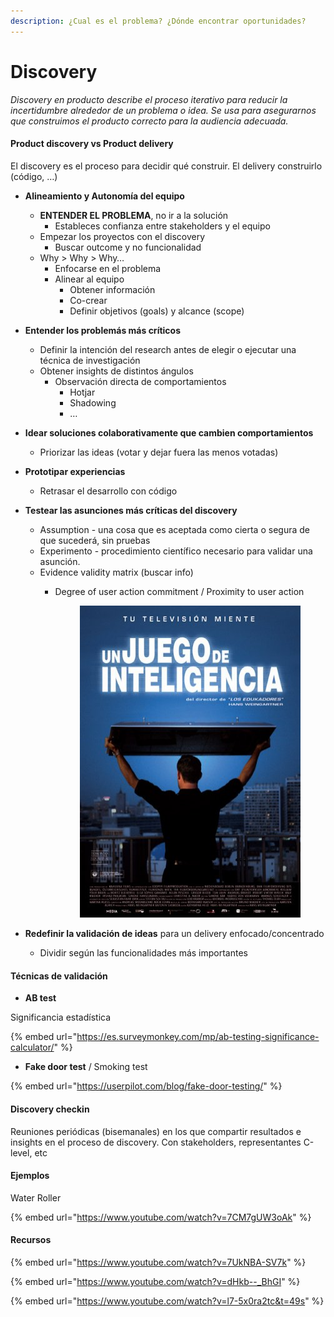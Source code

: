 ```yaml
---
description: ¿Cual es el problema? ¿Dónde encontrar oportunidades?
---
```


# Discovery

_Discovery en producto describe el proceso iterativo para reducir la incertidumbre alrededor de un problema o idea. Se usa para asegurarnos que construimos el producto correcto para la audiencia adecuada._

#### Product discovery vs Product delivery

El discovery es el proceso para decidir qué construir. El delivery construirlo (código, …)

* **Alineamiento y Autonomía del equipo**
  * **ENTENDER EL PROBLEMA**, no ir a la solución
    * Estableces confianza entre stakeholders y el equipo
  * Empezar los proyectos con el discovery
    * Buscar outcome y no funcionalidad
  * Why > Why > Why…
    * Enfocarse en el problema
    * Alinear al equipo
      * Obtener información
      * Co-crear
      * Definir objetivos (goals) y alcance (scope)
* **Entender los problemás más críticos**
  * Definir la intención del research antes de elegir o ejecutar una técnica de investigación
  * Obtener insights de distintos ángulos
    * Observación directa de comportamientos
      * Hotjar
      * Shadowing
      * …
* **Idear soluciones colaborativamente que cambien comportamientos**
  * Priorizar las ideas (votar y dejar fuera las menos votadas)
* **Prototipar experiencias**
  * Retrasar el desarrollo con código
* **Testear las asunciones más críticas del discovery**
  * Assumption - una cosa que es aceptada como cierta o segura de que sucederá, sin pruebas
  * Experimento - procedimiento científico necesario para validar una asunción.
  * Evidence validity matrix (buscar info)
    *   Degree of user action commitment / Proximity to user action

        <figure><img src="../../.gitbook/assets/imagen (6).png" alt=""><figcaption></figcaption></figure>


* **Redefinir la validación de ideas** para un delivery enfocado/concentrado
  * Dividir según las funcionalidades más importantes



#### Técnicas de validación

* **AB test**

Significancia estadística

{% embed url="https://es.surveymonkey.com/mp/ab-testing-significance-calculator/" %}

* **Fake door test** / Smoking test

{% embed url="https://userpilot.com/blog/fake-door-testing/" %}

#### Discovery checkin

Reuniones periódicas (bisemanales) en los que compartir resultados e insights en el proceso de discovery. Con stakeholders, representantes C-level, etc

#### Ejemplos

Water Roller

{% embed url="https://www.youtube.com/watch?v=7CM7gUW3oAk" %}

#### Recursos

{% embed url="https://www.youtube.com/watch?v=7UkNBA-SV7k" %}

{% embed url="https://www.youtube.com/watch?v=dHkb--_BhGI" %}

{% embed url="https://www.youtube.com/watch?v=l7-5x0ra2tc&t=49s" %}
